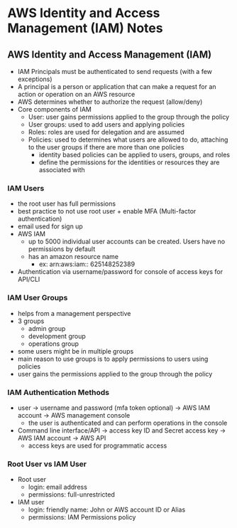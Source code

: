 # AWS Identity and Access Management (IAM) Notes

## AWS Identity and Access Management (IAM)

- IAM Principals must be authenticated to send requests (with a few exceptions)
- A principal is a person or application that can make a request for an action or operation on an AWS resource
- AWS determines whether to authorize the request (allow/deny)
- Core components of IAM
  - User: user gains permissions applied to the group through the policy
  - User groups: used to add users and applying policies
  - Roles: roles are used for delegation and are assumed
  - Policies: used to determines what users are allowed to do, attaching to the user groups if there are more than one policies
    - identity based policies can be applied to users, groups, and roles
    - define the permissions for the identities or resources they are associated with

### IAM Users

- the root user has full permissions
- best practice to not use root user + enable MFA (Multi-factor authentication)
- email used for sign up
- AWS IAM
  - up to 5000 individual user accounts can be created. Users have no permissions by default
  - has an amazon resource name
    - ex: arn:aws:iam:: 625148252389
- Authentication via username/password for console of access keys for API/CLI

### IAM User Groups

- helps from a management perspective
- 3 groups
  - admin group
  - development group
  - operations group
- some users might be in multiple groups
- main reason to use groups is to apply permissions to users using policies
- user gains the permissions applied to the group through the policy

### IAM Authentication Methods

- user -> username and password (mfa token optional) -> AWS IAM account -> AWS management console
  - the user is authenticated and can perform operations in the console
- Command line interface/API -> access key ID and Secret access key -> AWS IAM account -> AWS API
  - access keys are used for programmatic access

### Root User vs IAM User

- Root user
  - login: email address
  - permissions: full-unrestricted
- IAM user
  - login: friendly name: John or AWS account ID or Alias
  - permissions: IAM Permissions policy
